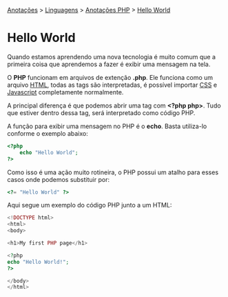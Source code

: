 <link rel="stylesheet" type="text/css" href="../../CSS/dark-theme.css">

[Anotações](../../) > [Linguagens](../Index.md) > [Anotações PHP](./Index.md) > [Hello World](./HelloWorld.md)

# Hello World

Quando estamos aprendendo uma nova tecnologia é muito comum que a primeira coisa que aprendemos a fazer é exibir uma mensagem na tela.

O **PHP** funcionam em arquivos de extenção **.php**. Ele funciona como um arquivo [HTML](../HTML/Index.md), todas as tags são interpretadas, é possível importar [CSS](../CSS/Index.md) e [Javascript](../Javascript/Index.md) completamente normalmente.

A principal diferença é que podemos abrir uma tag com **<?php php>**. Tudo que estiver dentro dessa tag, será interpretado como código PHP.

A função para exibir uma mensagem no PHP é o **echo**. Basta utiliza-lo conforme o exemplo abaixo: 

```php
<?php
    echo "Hello World";
?>
```

Como isso é uma ação muito rotineira, o PHP possui um atalho para esses casos onde podemos substituir por: 

```php
<?= "Hello World" ?>
```

Aqui segue um exemplo do código PHP junto a um HTML: 

```php
<!DOCTYPE html>
<html>
<body>

<h1>My first PHP page</h1>

<?php
echo "Hello World!";
?>

</body>
</html>
```